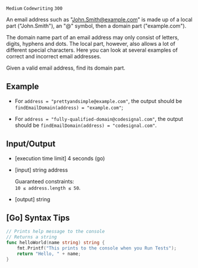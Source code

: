 `Medium`	`Codewriting` 	`300`

An email address such as "John.Smith@example.com" is made up of a local part ("John.Smith"), an "@" symbol, then a domain part ("example.com").

The domain name part of an email address may only consist of letters, digits, hyphens and dots. The local part, however, also allows a lot of different special characters. Here you can look at several examples of correct and incorrect email addresses.

Given a valid email address, find its domain part.

## Example

- For `address = "prettyandsimple@example.com"`, the output should be
`findEmailDomain(address) = "example.com"`;

- For `address = "fully-qualified-domain@codesignal.com"`, the output should be
`findEmailDomain(address) = "codesignal.com"`.

## Input/Output

- [execution time limit] 4 seconds (go)

- [input] string address

    Guaranteed constraints: \
    `10 ≤ address.length ≤ 50`.

- [output] string

## [Go] Syntax Tips

``` go
// Prints help message to the console
// Returns a string
func helloWorld(name string) string {
    fmt.Printf("This prints to the console when you Run Tests");
    return "Hello, " + name;
}
```
